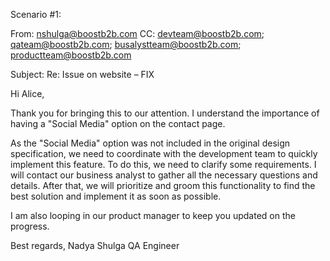 Scenario #1:

From: nshulga@boostb2b.com
CC: devteam@boostb2b.com; qateam@boostb2b.com; busalystteam@boostb2b.com; productteam@boostb2b.com

Subject: Re: Issue on website – FIX

Hi Alice,

Thank you for bringing this to our attention. I understand the importance of having a "Social Media" option on the contact page.

As the "Social Media" option was not included in the original design specification, we need to coordinate with the development team to quickly implement this feature. To do this, we need to clarify some requirements.
I will contact our business analyst to gather all the necessary questions and details. After that, we will prioritize and groom this functionality to find the best solution and implement it as soon as possible.

I am also looping in our product manager to keep you updated on the progress.

Best regards,
Nadya Shulga
QA Engineer
